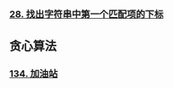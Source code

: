 ### [28. 找出字符串中第一个匹配项的下标](./find-the-index-of-the-first-occurrence-in-a-string/src/main/java/priv/lgtczh/leetcode/Solution.java)

## 贪心算法

### [134. 加油站](./gas-station/src/main/java/priv/lgtczh/leetcode/Solution.java)